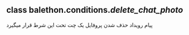 ## class balethon.conditions.*delete_chat_photo*

پیام رویداد حذف شدن پروفایل یک چت تحت این شرط قرار میگیرد
